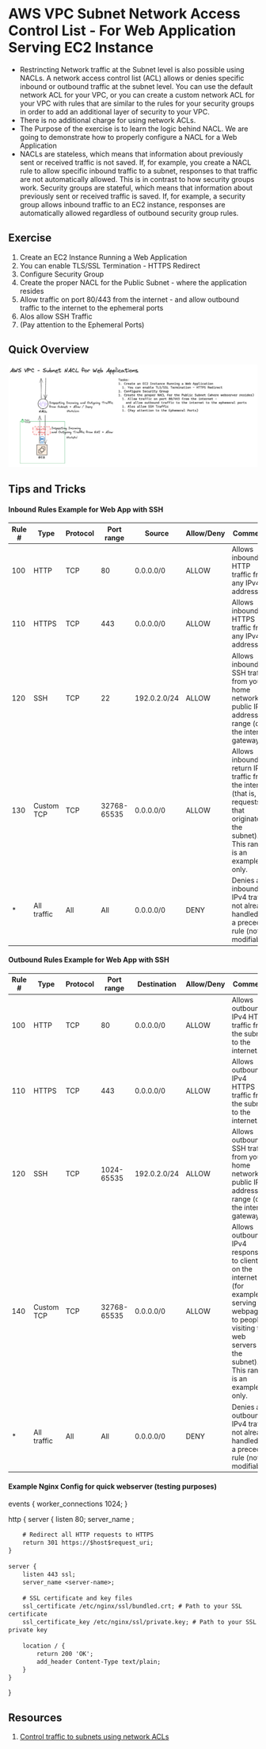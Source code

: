 # AWS VPC Subnet Network Access Control List - For Web Application Serving EC2 Instance
- Restrincting Network traffic at the Subnet level is also possible using NACLs. A network access control list (ACL) allows or denies specific inbound or outbound traffic at the subnet level. You can use the default network ACL for your VPC, or you can create a custom network ACL for your VPC with rules that are similar to the rules for your security groups in order to add an additional layer of security to your VPC.
- There is no additional charge for using network ACLs.
- The Purpose of the exercise is to learn the logic behind NACL. We are going to demonstrate how to properly configure a NACL for a Web Application
- NACLs are stateless, which means that information about previously sent or received traffic is not saved. If, for example, you create a NACL rule to allow specific inbound traffic to a subnet, responses to that traffic are not automatically allowed. This is in contrast to how security groups work. Security groups are stateful, which means that information about previously sent or received traffic is saved. If, for example, a security group allows inbound traffic to an EC2 instance, responses are automatically allowed regardless of outbound security group rules. 

## Exercise
1. Create an EC2 Instance Running a Web Application
  1. You can enable TLS/SSL Termination - HTTPS Redirect
1. Configure Security Group
1. Create the proper NACL for the Public Subnet - where the application resides
  1. Allow traffic on port 80/443 from the internet - and allow outbound traffic to the internet to the ephemeral ports
  1. Alos allow SSH Traffic
  1. (Pay attention to the Ephemeral Ports)

## Quick Overview
![AWS VPC Subnet Network Access Control List - For Web Application Serving EC2 Instance](./nacl-for-webapplication-01.png)

## Tips and Tricks
#### Inbound Rules Example for Web App with SSH

| Rule # | Type | Protocol | Port range | Source | Allow/Deny | Comments |
|--------|------|----------|------------|--------|------------|----------|
| 100 | HTTP | TCP | 80 | 0.0.0.0/0 | ALLOW | Allows inbound HTTP traffic from any IPv4 address. |
| 110 | HTTPS | TCP | 443 | 0.0.0.0/0 | ALLOW | Allows inbound HTTPS traffic from any IPv4 address. |
| 120 | SSH | TCP | 22 | 192.0.2.0/24 | ALLOW | Allows inbound SSH traffic from your home network's public IPv4 address range (over the internet gateway). |
| 130 | Custom TCP | TCP | 32768-65535 | 0.0.0.0/0 | ALLOW | Allows inbound return IPv4 traffic from the internet (that is, for requests that originate in the subnet). This range is an example only. |
| * | All traffic | All | All | 0.0.0.0/0 | DENY | Denies all inbound IPv4 traffic not already handled by a preceding rule (not modifiable). |

#### Outbound Rules Example for Web App with SSH
 Rule # | Type | Protocol | Port range | Destination | Allow/Deny | Comments |
|--------|------|----------|------------|-------------|------------|----------|
| 100 | HTTP | TCP | 80 | 0.0.0.0/0 | ALLOW | Allows outbound IPv4 HTTP traffic from the subnet to the internet. |
| 110 | HTTPS | TCP | 443 | 0.0.0.0/0 | ALLOW | Allows outbound IPv4 HTTPS traffic from the subnet to the internet. |
| 120 | SSH | TCP | 1024-65535 | 192.0.2.0/24 | ALLOW | Allows outbound SSH traffic from your home network's public IPv4 address range (over the internet gateway). |
| 140 | Custom TCP | TCP | 32768-65535 | 0.0.0.0/0 | ALLOW | Allows outbound IPv4 responses to clients on the internet (for example, serving webpages to people visiting the web servers in the subnet). This range is an example only. |
| * | All traffic | All | All | 0.0.0.0/0 | DENY | Denies all outbound IPv4 traffic not already handled by a preceding rule (not modifiable). |


#### Example Nginx Config for quick webserver (testing purposes)
events {
    worker_connections  1024;
}

http {
    server {
        listen 80;
        server_name <server-name>;

        # Redirect all HTTP requests to HTTPS
        return 301 https://$host$request_uri;
    }

    server {
        listen 443 ssl;
        server_name <server-name>;

        # SSL certificate and key files
        ssl_certificate /etc/nginx/ssl/bundled.crt; # Path to your SSL certificate
        ssl_certificate_key /etc/nginx/ssl/private.key; # Path to your SSL private key

        location / {
            return 200 'OK';
            add_header Content-Type text/plain;
        }
    }
}

## Resources
1. [Control traffic to subnets using network ACLs](https://docs.aws.amazon.com/vpc/latest/userguide/vpc-network-acls.html)